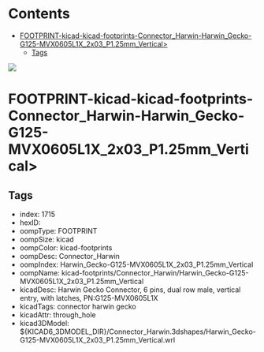 



Contents
========

* [FOOTPRINT-kicad-kicad-footprints-Connector_Harwin-Harwin_Gecko-G125-MVX0605L1X_2x03_P1.25mm_Vertical>](#footprint-kicad-kicad-footprints-connector_harwin-harwin_gecko-g125-mvx0605l1x_2x03_p125mm_vertical)
	* [Tags](#tags)
  
![][im]
# FOOTPRINT-kicad-kicad-footprints-Connector_Harwin-Harwin_Gecko-G125-MVX0605L1X_2x03_P1.25mm_Vertical>

## Tags

- index: 1715
- hexID: 
- oompType: FOOTPRINT
- oompSize: kicad
- oompColor: kicad-footprints
- oompDesc: Connector_Harwin
- oompIndex: Harwin_Gecko-G125-MVX0605L1X_2x03_P1.25mm_Vertical
- oompName: kicad-footprints/Connector_Harwin/Harwin_Gecko-G125-MVX0605L1X_2x03_P1.25mm_Vertical
- kicadDesc: Harwin Gecko Connector, 6 pins, dual row male, vertical entry, with latches, PN:G125-MVX0605L1X
- kicadTags: connector harwin gecko
- kicadAttr: through_hole
- kicad3DModel: ${KICAD6_3DMODEL_DIR}/Connector_Harwin.3dshapes/Harwin_Gecko-G125-MVX0605L1X_2x03_P1.25mm_Vertical.wrl



[im]: image.png
